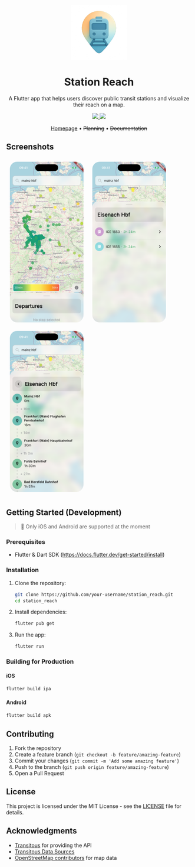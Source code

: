 <p align="center">
  <img src="readme_assets/logo.png" width="150" />
</p>

<h1 align="center">Station Reach</h1>

<p align="center">
  A Flutter app that helps users discover public transit stations and visualize their reach on a map.
</p>

<p align="center">
  <a href="LICENSE">
    <img src="https://img.shields.io/badge/License-MIT-blue.svg" />
  </a>
  <a href="https://github.com/ton-An/fernwaerts/stargazers">
    <img src="https://img.shields.io/github/stars/ton-An/station_reach?style=social" />
  </a>
</p>

<div align="center">
  <a href="https://station-reach.eu">Homepage</a> • 
  <s>Planning</s> • 
  <s>Documentation</s>
</div>


## Screenshots

<div>
<img src="readme_assets/station_departures_loaded_screenshot.png" width="200" class="screenshot" />
<img src="readme_assets/departures_screenshot.png" width="200" class="screenshot" />
<img src="readme_assets/itinerary_screenshot.png" width="200" class="screenshot" />
</div>

<style>
  .screenshot {
    margin: 10px;
    border-radius: 20px;
  }
</style>

## Getting Started (Development)

> 🚧 Only iOS and Android are supported at the moment

### Prerequisites

- Flutter & Dart SDK (https://docs.flutter.dev/get-started/install)

### Installation

1. Clone the repository:
   ```bash
   git clone https://github.com/your-username/station_reach.git
   cd station_reach
   ```

2. Install dependencies:
   ```bash
   flutter pub get
   ```

3. Run the app:
   ```bash
   flutter run
   ```

### Building for Production

#### iOS
```bash
flutter build ipa
```

#### Android
```bash
flutter build apk
```

## Contributing

1. Fork the repository
2. Create a feature branch (`git checkout -b feature/amazing-feature`)
3. Commit your changes (`git commit -m 'Add some amazing feature'`)
4. Push to the branch (`git push origin feature/amazing-feature`)
5. Open a Pull Request


## License

This project is licensed under the MIT License - see the [LICENSE](LICENSE) file for details.

## Acknowledgments
- [Transitous](https://transitous.org/) for providing the API
- [Transitous Data Sources](https://transitous.org/sources/)
- [OpenStreetMap contributors](https://www.openstreetmap.org/)  for map data